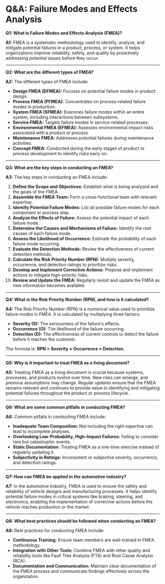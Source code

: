 
# Q&A: Failure Modes and Effects Analysis

**Q1: What is Failure Modes and Effects Analysis (FMEA)?**

**A1:** FMEA is a systematic methodology used to identify, analyze, and mitigate potential failures in a product, process, or system. It helps organizations improve reliability, safety, and quality by proactively addressing potential issues before they occur.

---

**Q2: What are the different types of FMEA?**

**A2:** The different types of FMEA include:

- **Design FMEA (DFMEA):** Focuses on potential failure modes in product design.
- **Process FMEA (PFMEA):** Concentrates on process-related failure modes in production.
- **System FMEA (SFMEA):** Examines failure modes within an entire system, including interactions between subsystems.
- **Service FMEA:** Targets failure modes in service-related processes.
- **Environmental FMEA (EFMEA):** Assesses environmental impact risks associated with a product or process.
- **Maintenance FMEA:** Addresses potential failures during maintenance activities.
- **Concept FMEA:** Conducted during the early stages of product or process development to identify risks early on.

---

**Q3: What are the key steps in conducting an FMEA?**

**A3:** The key steps in conducting an FMEA include:

1. **Define the Scope and Objectives:** Establish what is being analyzed and the goals of the FMEA.
2. **Assemble the FMEA Team:** Form a cross-functional team with relevant expertise.
3. **Identify Potential Failure Modes:** List all possible failure modes for each component or process step.
4. **Analyze the Effects of Failure:** Assess the potential impact of each failure mode.
5. **Determine the Causes and Mechanisms of Failure:** Identify the root causes of each failure mode.
6. **Assess the Likelihood of Occurrence:** Estimate the probability of each failure mode occurring.
7. **Evaluate the Detection Methods:** Review the effectiveness of current detection methods.
8. **Calculate the Risk Priority Number (RPN):** Multiply severity, occurrence, and detection ratings to prioritize risks.
9. **Develop and Implement Corrective Actions:** Propose and implement actions to mitigate high-priority risks.
10. **Review and Update the FMEA:** Regularly revisit and update the FMEA as new information becomes available.

---

**Q4: What is the Risk Priority Number (RPN), and how is it calculated?**

**A4:** The Risk Priority Number (RPN) is a numerical value used to prioritize failure modes in FMEA. It is calculated by multiplying three factors:

- **Severity (S):** The seriousness of the failure's effects.
- **Occurrence (O):** The likelihood of the failure occurring.
- **Detection (D):** The effectiveness of current controls to detect the failure before it reaches the customer.

The formula is: **RPN = Severity × Occurrence × Detection.**

---

**Q5: Why is it important to treat FMEA as a living document?**

**A5:** Treating FMEA as a living document is crucial because systems, processes, and products evolve over time. New risks can emerge, and previous assumptions may change. Regular updates ensure that the FMEA remains relevant and continues to provide value in identifying and mitigating potential failures throughout the product or process lifecycle.

---

**Q6: What are some common pitfalls in conducting FMEA?**

**A6:** Common pitfalls in conducting FMEA include:

- **Inadequate Team Composition:** Not including the right expertise can lead to incomplete analyses.
- **Overlooking Low-Probability, High-Impact Failures:** Failing to consider rare but catastrophic events.
- **Static Documentation:** Treating FMEA as a one-time exercise instead of regularly updating it.
- **Subjectivity in Ratings:** Inconsistent or subjective severity, occurrence, and detection ratings.

---

**Q7: How can FMEA be applied in the automotive industry?**

**A7:** In the automotive industry, FMEA is used to ensure the safety and reliability of vehicle designs and manufacturing processes. It helps identify potential failure modes in critical systems like braking, steering, and electronics, enabling the implementation of corrective actions before the vehicle reaches production or the market.

---

**Q8: What best practices should be followed when conducting an FMEA?**

**A8:** Best practices for conducting FMEA include:

- **Continuous Training:** Ensure team members are well-trained in FMEA methodology.
- **Integration with Other Tools:** Combine FMEA with other quality and reliability tools like Fault Tree Analysis (FTA) and Root Cause Analysis (RCA).
- **Documentation and Communication:** Maintain clear documentation of the FMEA process and communicate findings effectively across the organization.
